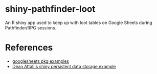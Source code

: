 # shiny-pathfinder-loot
An R shiny app used to keep up with loot tables on Google Sheets during Pathfinder/RPG sessions.

# References
* [googlesheets pkg examples](https://github.com/jennybc/googlesheets/tree/master/inst/shiny-examples)
* [Dean Attali's shiny persistent data storage example](https://deanattali.com/blog/shiny-persistent-data-storage/)
